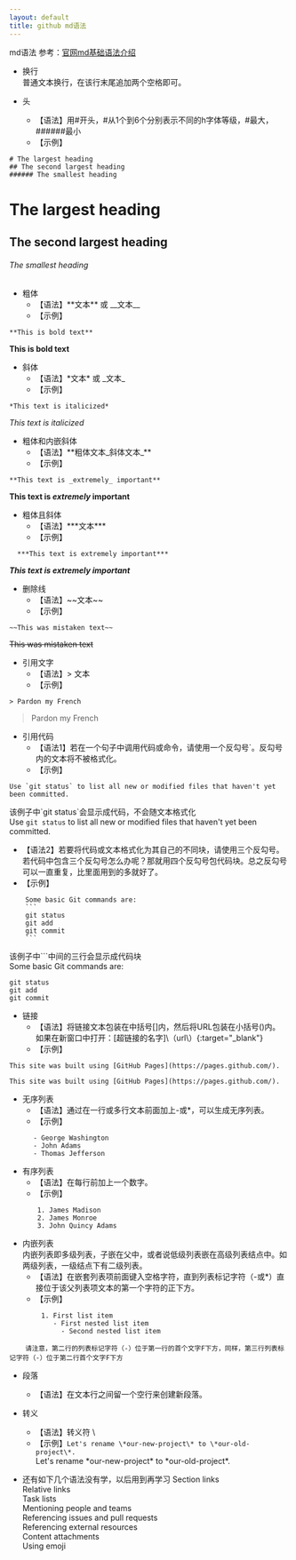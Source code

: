 ```yaml
---
layout: default
title: github md语法
---
```


md语法
	参考：[官网md基础语法介绍](https://help.github.com/en/github/writing-on-github/basic-writing-and-formatting-syntax?_blank)
* 换行  
  普通文本换行，在该行末尾追加两个空格即可。
  
* 头
  * 【语法】用#开头，#从1个到6个分别表示不同的h字体等级，#最大，######最小  
  * 【示例】  
```
# The largest heading
## The second largest heading
###### The smallest heading
```
# The largest heading
## The second largest heading
###### The smallest heading
	
* 粗体
  * 【语法】\*\*文本\*\* 或 \_\_文本\_\_  
  * 【示例】
```  
**This is bold text**
```   
**This is bold text**  

* 斜体
  * 【语法】\*文本\* 或 \_文本\_  
  * 【示例】
```  
*This text is italicized*
```  
*This text is italicized*  

* 粗体和内嵌斜体
  * 【语法】\*\*粗体文本\_斜体文本\_\*\*  
  * 【示例】
```  
**This text is _extremely_ important**
```  
**This text is _extremely_ important**  

* 粗体且斜体
  * 【语法】\*\*\*文本\*\*\*
  * 【示例】
```  
  ***This text is extremely important***
```  
***This text is extremely important***

* 删除线
  * 【语法】\~~文本\~~
  * 【示例】
```  
~~This was mistaken text~~ 
```  
~~This was mistaken text~~

* 引用文字
  * 【语法】\> 文本
  * 【示例】
```  
> Pardon my French
```  
> Pardon my French

* 引用代码
  * 【语法1】若在一个句子中调用代码或命令，请使用一个反勾号\`。反勾号内的文本将不被格式化。
  * 【示例】  
```
Use `git status` to list all new or modified files that haven't yet been committed. 
```
该例子中\`git status\`会显示成代码，不会随文本格式化  
Use `git status` to list all new or modified files that haven't yet been committed.  

  * 【语法2】若要将代码或文本格式化为其自己的不同块，请使用三个反勾号。  
  若代码中包含三个反勾号怎么办呢？那就用四个反勾号包代码块。总之反勾号可以一直重复，比里面用到的多就好了。
  * 【示例】 
```` 
	Some basic Git commands are:  
	```
	git status  
	git add  
	git commit  
	``` 
````
该例子中\```中间的三行会显示成代码块  
Some basic Git commands are:  
```
git status
git add
git commit
```

* 链接
  * 【语法】将链接文本包装在中括号[]内，然后将URL包装在小括号()内。  
  如果在新窗口中打开：\[超链接的名字\]\（url\）\{:target="_blank"\}
  * 【示例】
```
This site was built using [GitHub Pages](https://pages.github.com/).
```
	This site was built using [GitHub Pages](https://pages.github.com/).  
	
* 无序列表
  * 【语法】通过在一行或多行文本前面加上-或*，可以生成无序列表。
  * 【示例】  
```
      - George Washington  
      - John Adams  
      - Thomas Jefferson  
```   

* 有序列表
  * 【语法】在每行前加上一个数字。
  * 【示例】  
```
       1. James Madison  
       2. James Monroe  
       3. John Quincy Adams  
```   
		
* 内嵌列表  
 内嵌列表即多级列表，子嵌在父中，或者说低级列表嵌在高级列表结点中。如两级列表，一级结点下有二级列表。
  * 【语法】在嵌套列表项前面键入空格字符，直到列表标记字符（-或*）直接位于该父列表项文本的第一个字符的正下方。
  * 【示例】  
```
		1. First list item  
		   - First nested list item  
			 - Second nested list item  
```   
		请注意，第二行的列表标记字符（-）位于第一行的首个文字F下方，同样，第三行列表标记字符（-）位于第二行首个文字F下方
		 
* 段落		 
  * 【语法】在文本行之间留一个空行来创建新段落。

* 转义
  * 【语法】转义符 \\
  * 【示例】`Let's rename \*our-new-project\* to \*our-old-project\*.`  
	Let's rename \*our-new-project\* to \*our-old-project\*.

* 还有如下几个语法没有学，以后用到再学习
Section links  
Relative links  
Task lists  
Mentioning people and teams  
Referencing issues and pull requests  
Referencing external resources  
Content attachments  
Using emoji  
